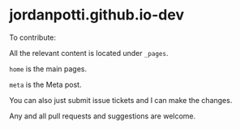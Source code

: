 # jordanpotti.github.io-dev

To contribute:

All the relevant content is located under `_pages`. 

`home` is the main pages.

`meta` is the Meta post.

You can also just submit issue tickets and I can make the changes.

Any and all pull requests and suggestions are welcome. 

